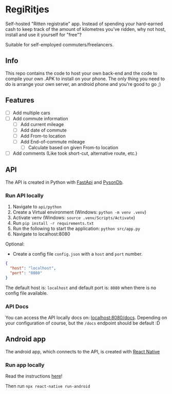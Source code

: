 # RegiRitjes
Self-hosted "Ritten registratie" app. Instead of spending your hard-earned cash to keep track of the amount of kilometres you've ridden, why not host, install and use it yourself for "free"?

Suitable for self-employed commuters/freelancers.

## Info
This repo contains the code to host your own back-end and the code to compile your own .APK to install on your phone.
The only thing you need to do is arrange your own server, an android phone and you're good to go ;)

## Features
- [ ] Add multiple cars
- [ ] Add commute information
    - [ ] Add current mileage
    - [ ] Add date of commute
    - [ ] Add From-to location
    - [ ] Add End-of-commute mileage
      - [ ] Calculate based on given From-to location
- [ ] Add comments (Like took short-cut, alternative route, etc.)

## API
The API is created in Python with [FastApi](https://fastapi.tiangolo.com/) and [PysonDb](https://github.com/pysonDB/pysonDB).
### Run API locally

1. Navigate to `api/python`
2. Create a Virtual environment (Windows: `python -m venv .venv`) 
3. Activate venv (Windows: `source .venv/Scripts/Activate`)
4. Run `pip install -r requirements.txt`
5. Run the following to start the application: `python src/app.py`
6. Navigate to localhost:8080

Optional:
- Create a config file `config.json` with a `host` and `port` number.
```json
{
  "host": "localhost",
  "port": "8080"
}
```
The default host is: `localhost` and default port is: `8080` when there is no config file available.

### API Docs
You can access the API locally docs on: [localhost:8080/docs](http://localhost:8080/docs).
Depending on your configuration of course, but the `/docs` endpoint should be default :D
## Android app
The android app, which connects to the API, is created with [React Native](https://reactnative.dev/)

### Run app locally
Read the instructions [here](https://reactnative.dev/docs/environment-setup)! 

Then run `npx react-native run-android` 

